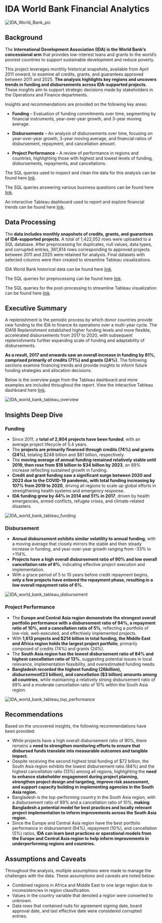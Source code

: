 # IDA World Bank Financial Analytics

![IDA_World_Bank_pic](https://github.com/stevenhiek/World-Bank-Financial-Analytics/blob/main/Project%20Pic/ida_world_bank.jpg)

## Background
The **International Development Association (IDA) is the World Bank’s concessional arm** that provides low-interest loans and grants to the world’s poorest countries to support sustainable development and reduce poverty.

This project leverages monthly historical snapshots, available from April 2011 onward, to examine all credits, grants, and guarantees approved between 2011 and 2025. **The analysis highlights key regions and uncovers trends in funding and disbursements across IDA-supported projects.** These insights aim to support strategic decisions made by stakeholders in the Operations and Finance departments.

Insights and recommendations are provided on the following key areas:

* **Funding** – Evaluation of funding commitments over time, segmenting by financial instruments, year-over-year growth, and 3-year moving average.

* **Disbursements** – An analysis of disbursements over time, focusing on year-over-year growth, 3-year moving average, and financial ratios of disbursement, repayment, and cancellation amount.

* **Project Performance** – A review of performance in regions and countries, highlighting those with highest and lowest levels of funding, disbursements, repayments, and cancellations.

The SQL queries used to inspect and clean the data for this analysis can be found here [link](https://github.com/stevenhiek/World-Bank-Financial-Analytics/tree/main/Preprocessing).

The SQL queries answering various business questions can be found here [link](https://github.com/stevenhiek/World-Bank-Financial-Analytics/tree/main/Analysis).

An interactive Tableau dashboard used to report and explore financial trends can be found here [link](https://public.tableau.com/app/profile/steven.hiek/viz/IDAWorldBankFinancialAnalytics/IDAWorldBankFinancialAnalytics#1).

## Data Processing
The **data includes monthly snapshots of credits, grants, and guarantees of IDA-supported projects.** A total of 1,422,052 rows were uploaded to a SQL database. After preprocessing for duplicates, null values, data types, and corrupted entries, 361,814 rows corresponding to approved projects between 2011 and 2025 were retained for analysis. Final datasets with selected columns were then created to streamline Tableau visualizations.

IDA World Bank historical data can be found here [link](https://financesone.worldbank.org/ida-statement-of-credits-grants-and-guarantees-historical-data/DS00976).

The SQL queries for preprocessing can be found here [link](https://github.com/stevenhiek/World-Bank-Financial-Analytics/tree/main/Preprocessing).

The SQL queries for the post-processing to streamline Tableau visualization can be found here [link](https://github.com/stevenhiek/World-Bank-Financial-Analytics/tree/main/Post-processing).

## Executive Summary
A replenishment is the periodic process by which donor countries provide new funding to the IDA to finance its operations over a multi-year cycle. The IDA18 Replenishment established higher funding levels and more flexible, accelerated disbursements from 2017 to 2020, with subsequent replenishments further expanding scale of funding and adaptability of disbursements. 

**As a result, 2017 and onwards saw an overall increase in funding by 81%, comprised primarily of credits (71%) and grants (24%).** The following sections examine financing trends and provide insights to inform future funding strategies and allocation decisions.

Below is the overview page from the Tableau dashboard and more examples are included throughout the report. View the interactive Tableau dashboard here [link](https://public.tableau.com/app/profile/steven.hiek/viz/IDAWorldBankFinancialAnalytics/IDAWorldBankFinancialAnalytics#1).

![IDA_world_bank_tableau_overview](https://github.com/stevenhiek/World-Bank-Financial-Analytics/blob/main/Charts%20%26%20Graphs/world_bank_financial_analytics_overview.png)

## Insights Deep Dive
### Funding
* Since 2011, a **total of 2,804 projects have been funded**, with an average project lifecycle of 5.4 years.
* The **projects are primarily financed through credits (74%) and grants (24%)**, totaling $248 billion and $81 billion, respectively.
* The **moving average of annual funding remained relatively stable until 2019, then rose from $18 billion to $34 billion by 2023**, an 89% increase reflecting sustained growth in funding. 
* **Credit and grant funding saw a significant surge between 2020 and 2023 due to the COVID-19 pandemic, with total funding increasing by 107% from 2019 to 2020**, driving all regions to scale up global efforts in strengthening health systems and emergency response.
* **IDA funding grew by 44% in 2014 and 51% in 2017**, driven by health emergencies, armed conflicts, refugee crises, and climate-related disasters.

![IDA_world_bank_tableau_funding](https://github.com/stevenhiek/World-Bank-Financial-Analytics/blob/main/Charts%20%26%20Graphs/world_bank_financial_analytics_funding.png)

### Disbursement
* **Annual disbursement exhibits similar volatility to annual funding**, with a moving average that closely mirrors the stable and then steady increase in funding, and year-over-year growth ranging from -33% to +114%. 
* **Projects have a high overall disbursement ratio of 90% and low overall cancellation rate of 8%**, indicating effective project execution and implementation. 
* With a grace period of 5 to 10 years before credit repayment begins, **only a few projects have entered the repayment phase, resulting in a low overall repayment ratio of 6%.**

![IDA_world_bank_tableau_disbursement](https://github.com/stevenhiek/World-Bank-Financial-Analytics/blob/main/Charts%20%26%20Graphs/world_bank_financial_analytics_disbursement.png)

### Project Performance
* The **Europe and Central Asia region demonstrate the strongest overall portfolio performance with a disbursement ratio of 94%, a repayment ratio of 10%, and a cancellation ratio of 5%**, reflecting a portfolio of low-risk, well-executed, and effectively implemented projects.
* With **1,613 projects and $214 billion in total funding, the Middle East and Africa region holds the largest project portfolio**, primarily composed of credits (74%) and grants (24%).
* The **South Asia region has the lowest disbursement ratio of 84% and highest cancellation ratio of 13%**, suggesting potential issues in local relevance, implementation feasibility, and overestimated funding needs.  
* **Bangladesh recorded the highest funding ($26 billion), disbursement ($23 billion), and cancellation ($3 billion) amounts among all countries**, while maintaining a relatively strong disbursement ratio of 89% and a moderate cancellation ratio of 10% within the South Asia region.

![IDA_world_bank_tableau_top_performance](https://github.com/stevenhiek/World-Bank-Financial-Analytics/blob/main/Charts%20%26%20Graphs/world_bank_financial_analytics_top_performance.png)

## Recommendations
Based on the uncovered insights, the following recommendations have been provided:

* While projects have a high overall disbursement ratio of 90%, there remains a **need to strengthen monitoring efforts to ensure that disbursed funds translate into measurable outcomes and tangible impact.**
* Despite receiving the second highest total funding of $72 billion, the South Asia region exhibits the lowest disbursement ratio (84%) and the highest cancellation ratio (13%) among all regions, highlighting the **need to enhance stakeholder engagement during project planning, strengthen project design and targeting, improve risk assessment, and support capacity building in implementing agencies in the South Asia region.**
* Bangladesh is the top-performing country in the South Asia region, with a disbursement ratio of 89% and a cancellation ratio of 10%, **making Bangladesh a potential model for best practices and locally relevant project implementation to inform improvements across the South Asia region.**
* Since the Europe and Central Asia region have the best portfolio performance in disbursement (94%), repayment (10%), and cancellation (5%) ratios, **IDA can learn best practices or operational models from the Europe and Central Asia region to help inform improvements in underperforming regions and countries.** 

## Assumptions and Caveats
Throughout the analysis, multiple assumptions were made to manage the challenges with the data. These assumptions and caveats are noted below:

* Combined regions in Africa and Middle East to one large region due to inconsistencies in region classification.
* Values in the country variable that denoted a region were converted to unknown.
* Data rows that contained nulls for agreement signing date, board approval date, and last effective date were considered corrupted entries.





